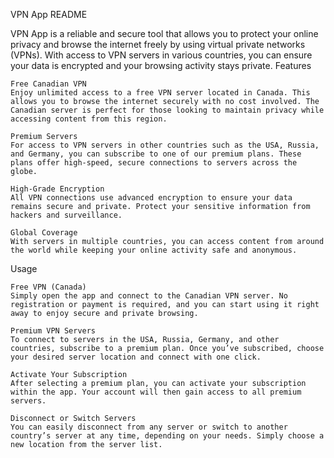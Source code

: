 VPN App README

VPN App is a reliable and secure tool that allows you to protect your online privacy and browse the internet freely by using virtual private networks (VPNs). With access to VPN servers in various countries, you can ensure your data is encrypted and your browsing activity stays private.
Features

    Free Canadian VPN
    Enjoy unlimited access to a free VPN server located in Canada. This allows you to browse the internet securely with no cost involved. The Canadian server is perfect for those looking to maintain privacy while accessing content from this region.

    Premium Servers
    For access to VPN servers in other countries such as the USA, Russia, and Germany, you can subscribe to one of our premium plans. These plans offer high-speed, secure connections to servers across the globe.

    High-Grade Encryption
    All VPN connections use advanced encryption to ensure your data remains secure and private. Protect your sensitive information from hackers and surveillance.

    Global Coverage
    With servers in multiple countries, you can access content from around the world while keeping your online activity safe and anonymous.

Usage

    Free VPN (Canada)
    Simply open the app and connect to the Canadian VPN server. No registration or payment is required, and you can start using it right away to enjoy secure and private browsing.

    Premium VPN Servers
    To connect to servers in the USA, Russia, Germany, and other countries, subscribe to a premium plan. Once you’ve subscribed, choose your desired server location and connect with one click.

    Activate Your Subscription
    After selecting a premium plan, you can activate your subscription within the app. Your account will then gain access to all premium servers.

    Disconnect or Switch Servers
    You can easily disconnect from any server or switch to another country’s server at any time, depending on your needs. Simply choose a new location from the server list.